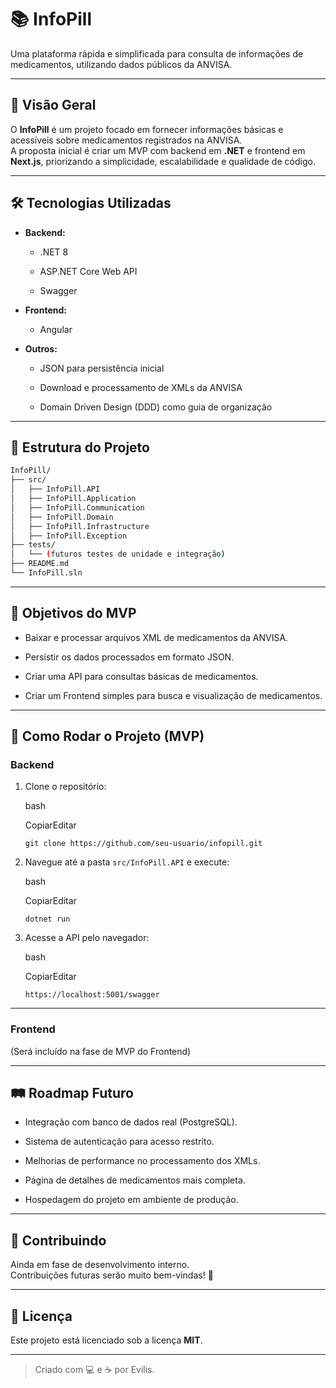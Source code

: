 # 📚 InfoPill

Uma plataforma rápida e simplificada para consulta de informações de medicamentos, utilizando dados públicos da ANVISA.

---

## 📌 Visão Geral

O **InfoPill** é um projeto focado em fornecer informações básicas e acessíveis sobre medicamentos registrados na ANVISA.  
A proposta inicial é criar um MVP com backend em **.NET** e frontend em **Next.js**, priorizando a simplicidade, escalabilidade e qualidade de código.

---

## 🛠️ Tecnologias Utilizadas

- **Backend:**
    
    - .NET 8
        
    - ASP.NET Core Web API
        
    - Swagger
        
- **Frontend:**
    
    - Angular
        
- **Outros:**
    
    - JSON para persistência inicial
        
    - Download e processamento de XMLs da ANVISA
        
    - Domain Driven Design (DDD) como guia de organização
        

---

## 📂 Estrutura do Projeto

```bash
InfoPill/
├── src/
│   ├── InfoPill.API
│   ├── InfoPill.Application
│   ├── InfoPill.Communication
│   ├── InfoPill.Domain
│   ├── InfoPill.Infrastructure
│   ├── InfoPill.Exception
├── tests/
│   └── (futuros testes de unidade e integração)
├── README.md
└── InfoPill.sln
```

---

## 🎯 Objetivos do MVP

-  Baixar e processar arquivos XML de medicamentos da ANVISA.
    
-  Persistir os dados processados em formato JSON.
    
-  Criar uma API para consultas básicas de medicamentos.
    
-  Criar um Frontend simples para busca e visualização de medicamentos.
    

---

## 🚀 Como Rodar o Projeto (MVP)

### Backend

1. Clone o repositório:
    
    bash
    
    CopiarEditar
    
    `git clone https://github.com/seu-usuario/infopill.git`
    
2. Navegue até a pasta `src/InfoPill.API` e execute:
    
    bash
    
    CopiarEditar
    
    `dotnet run`
    
3. Acesse a API pelo navegador:
    
    bash
    
    CopiarEditar
    
    `https://localhost:5001/swagger`
    

---

### Frontend

(Será incluído na fase de MVP do Frontend)

---

## 🛤️ Roadmap Futuro

- Integração com banco de dados real (PostgreSQL).
    
- Sistema de autenticação para acesso restrito.
    
- Melhorias de performance no processamento dos XMLs.
    
- Página de detalhes de medicamentos mais completa.
    
- Hospedagem do projeto em ambiente de produção.
    

---

## 🤝 Contribuindo

Ainda em fase de desenvolvimento interno.  
Contribuições futuras serão muito bem-vindas! 🚀

---

## 📄 Licença

Este projeto está licenciado sob a licença **MIT**.

---

> Criado com 💻 e ☕ por Evilis.
